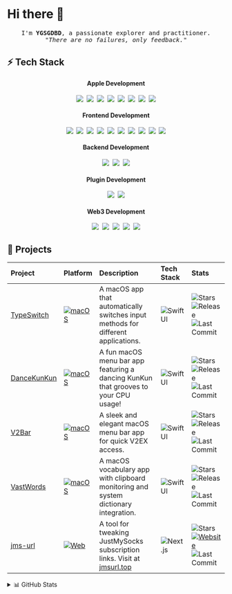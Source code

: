 # Hi there 👋

<p align="center">
  <samp>
    I'm <b>YGSGDBD</b>, a passionate explorer and practitioner.<br/>
    <em>"There are no failures, only feedback."</em>
  </samp>
</p>

## ⚡ Tech Stack

<div align="center">
  <h4>Apple Development</h4>
  <img src="https://img.shields.io/badge/-SwiftUI-0D96F6?style=flat&logo=swift&logoColor=white" />&nbsp;
  <img src="https://img.shields.io/badge/-Swift-FA7343?style=flat&logo=swift&logoColor=white" />&nbsp;
  <img src="https://img.shields.io/badge/-macOS-666666?style=flat&logo=apple&logoColor=white" />&nbsp;
  <img src="https://img.shields.io/badge/-iOS-666666?style=flat&logo=apple&logoColor=white" />&nbsp;
  <img src="https://img.shields.io/badge/-UIKit-2396F3?style=flat&logo=swift&logoColor=white" />&nbsp;
  <img src="https://img.shields.io/badge/-Combine-FA7343?style=flat&logo=swift&logoColor=white" />&nbsp;
  <img src="https://img.shields.io/badge/-RxSwift-B7178C?style=flat&logo=reactivex&logoColor=white" />&nbsp;
  <img src="https://img.shields.io/badge/-Xcode-147EFB?style=flat&logo=xcode&logoColor=white" />
  
  <h4>Frontend Development</h4>
  <img src="https://img.shields.io/badge/-Next.js-FFFFFF?style=flat&logo=next.js&logoColor=black" />&nbsp;
  <img src="https://img.shields.io/badge/-React-61DAFB?style=flat&logo=react&logoColor=black" />&nbsp;
  <img src="https://img.shields.io/badge/-TypeScript-3178C6?style=flat&logo=typescript&logoColor=white" />&nbsp;
  <img src="https://img.shields.io/badge/-TanStack%20Query-FF4154?style=flat&logo=react-query&logoColor=white" />&nbsp;
  <img src="https://img.shields.io/badge/-React%20Hook%20Form-EC5990?style=flat&logo=react-hook-form&logoColor=white" />&nbsp;
  <img src="https://img.shields.io/badge/-Zustand-443E38?style=flat&logo=react&logoColor=white" />&nbsp;
  <img src="https://img.shields.io/badge/-Bun-FBF0DF?style=flat&logo=bun&logoColor=black" />&nbsp;
  <img src="https://img.shields.io/badge/-Vue-4FC08D?style=flat&logo=vue.js&logoColor=white" />&nbsp;
  <img src="https://img.shields.io/badge/-Svelte-FF3E00?style=flat&logo=svelte&logoColor=white" />&nbsp;
  <img src="https://img.shields.io/badge/-JavaScript-F7DF1E?style=flat&logo=javascript&logoColor=black" />

  <h4>Backend Development</h4>
  <img src="https://img.shields.io/badge/-NestJS-E0234E?style=flat&logo=nestjs&logoColor=white" />&nbsp;
  <img src="https://img.shields.io/badge/-Node.js-339933?style=flat&logo=node.js&logoColor=white" />&nbsp;
  <img src="https://img.shields.io/badge/-Hono-E36002?style=flat&logo=fastify&logoColor=white" />

  <h4>Plugin Development</h4>
  <img src="https://img.shields.io/badge/-Electron-47848F?style=flat&logo=electron&logoColor=white" />&nbsp;
  <img src="https://img.shields.io/badge/-Obsidian-4C3AC5?style=flat&logo=obsidian&logoColor=white" />

  <h4>Web3 Development</h4>
  <img src="https://img.shields.io/badge/-Ethereum-3C3C3D?style=flat&logo=ethereum&logoColor=white" />&nbsp;
  <img src="https://img.shields.io/badge/-Solidity-363636?style=flat&logo=solidity&logoColor=white" />&nbsp;
  <img src="https://img.shields.io/badge/-ethers.js-2535A0?style=flat&logo=ethereum&logoColor=white" />&nbsp;
  <img src="https://img.shields.io/badge/-Web3.js-F16822?style=flat&logo=web3.js&logoColor=white" />&nbsp;
  <img src="https://img.shields.io/badge/-OpenZeppelin-4E5EE4?style=flat&logo=OpenZeppelin&logoColor=white" />
</div>

## 🚀 Projects

| Project | Platform | Description | Tech Stack | Stats |
|:--|:--|:--|:--|:--|
| [TypeSwitch](https://github.com/ygsgdbd/TypeSwitch) | [![macOS](https://img.shields.io/badge/-macOS-666666?style=flat&logo=apple&logoColor=white)](https://github.com/ygsgdbd/TypeSwitch/releases/latest) | A macOS app that automatically switches input methods for different applications. | ![SwiftUI](https://img.shields.io/badge/-SwiftUI-0D96F6?style=flat&logo=swift&logoColor=white) | ![Stars](https://img.shields.io/github/stars/ygsgdbd/TypeSwitch?style=flat) ![Release](https://img.shields.io/github/v/release/ygsgdbd/TypeSwitch?style=flat) ![Last Commit](https://img.shields.io/github/last-commit/ygsgdbd/TypeSwitch?style=flat) |
| [DanceKunKun](https://github.com/ygsgdbd/DanceKunKun) | [![macOS](https://img.shields.io/badge/-macOS-666666?style=flat&logo=apple&logoColor=white)](https://github.com/ygsgdbd/DanceKunKun/releases/latest) | A fun macOS menu bar app featuring a dancing KunKun that grooves to your CPU usage! | ![SwiftUI](https://img.shields.io/badge/-SwiftUI-0D96F6?style=flat&logo=swift&logoColor=white) | ![Stars](https://img.shields.io/github/stars/ygsgdbd/DanceKunKun?style=flat) ![Release](https://img.shields.io/github/v/release/ygsgdbd/DanceKunKun?style=flat) ![Last Commit](https://img.shields.io/github/last-commit/ygsgdbd/DanceKunKun?style=flat) |
| [V2Bar](https://github.com/ygsgdbd/V2Bar) | [![macOS](https://img.shields.io/badge/-macOS-666666?style=flat&logo=apple&logoColor=white)](https://github.com/ygsgdbd/V2Bar/releases/latest) | A sleek and elegant macOS menu bar app for quick V2EX access. | ![SwiftUI](https://img.shields.io/badge/-SwiftUI-0D96F6?style=flat&logo=swift&logoColor=white) | ![Stars](https://img.shields.io/github/stars/ygsgdbd/V2Bar?style=flat) ![Release](https://img.shields.io/github/v/release/ygsgdbd/V2Bar?style=flat) ![Last Commit](https://img.shields.io/github/last-commit/ygsgdbd/V2Bar?style=flat) |
| [VastWords](https://github.com/ygsgdbd/VastWords) | [![macOS](https://img.shields.io/badge/-macOS-666666?style=flat&logo=apple&logoColor=white)](https://github.com/ygsgdbd/VastWords/releases/latest) | A macOS vocabulary app with clipboard monitoring and system dictionary integration. | ![SwiftUI](https://img.shields.io/badge/-SwiftUI-0D96F6?style=flat&logo=swift&logoColor=white) | ![Stars](https://img.shields.io/github/stars/ygsgdbd/VastWords?style=flat) ![Release](https://img.shields.io/github/v/release/ygsgdbd/VastWords?style=flat) ![Last Commit](https://img.shields.io/github/last-commit/ygsgdbd/VastWords?style=flat) |
| [jms-url](https://github.com/ygsgdbd/jms-url) | [![Web](https://img.shields.io/badge/-Web-666666?style=flat&logo=firefox&logoColor=white)](https://jmsurl.top) | A tool for tweaking JustMySocks subscription links. Visit at [jmsurl.top](https://jmsurl.top) | ![Next.js](https://img.shields.io/badge/-Next.js-FFFFFF?style=flat&logo=next.js&logoColor=black) | ![Stars](https://img.shields.io/github/stars/ygsgdbd/jms-url?style=flat) [![Website](https://img.shields.io/badge/-jmsurl.top-000000?style=flat)](https://jmsurl.top) ![Last Commit](https://img.shields.io/github/last-commit/ygsgdbd/jms-url?style=flat) |

<details>
<summary>📊 GitHub Stats</summary>

<div align="center">
  <div style="display: grid; grid-template-columns: repeat(2, 1fr); gap: 1rem; width: 100%; max-width: 800px;">
    <picture>
      <source media="(prefers-color-scheme: dark)" srcset="https://github-readme-stats.vercel.app/api?username=ygsgdbd&show_icons=true&theme=dark&hide_border=true&count_private=true&hide=contribs&card_width=400" />
      <source media="(prefers-color-scheme: light)" srcset="https://github-readme-stats.vercel.app/api?username=ygsgdbd&show_icons=true&theme=default&hide_border=true&count_private=true&hide=contribs&card_width=400" />
      <img width="100%" src="https://github-readme-stats.vercel.app/api?username=ygsgdbd&show_icons=true&theme=default&hide_border=true&count_private=true&hide=contribs&card_width=400" />
    </picture>
    <picture>
      <source media="(prefers-color-scheme: dark)" srcset="https://github-readme-stats.vercel.app/api/top-langs/?username=ygsgdbd&layout=compact&theme=dark&hide_border=true&card_width=400" />
      <source media="(prefers-color-scheme: light)" srcset="https://github-readme-stats.vercel.app/api/top-langs/?username=ygsgdbd&layout=compact&theme=default&hide_border=true&card_width=400" />
      <img width="100%" src="https://github-readme-stats.vercel.app/api/top-langs/?username=ygsgdbd&layout=compact&theme=default&hide_border=true&card_width=400" />
    </picture>
  </div>
  <br/>
  <picture>
    <source media="(prefers-color-scheme: dark)" srcset="https://github-profile-trophy.vercel.app/?username=ygsgdbd&theme=onestar&no-frame=true&column=6&row=1" />
    <source media="(prefers-color-scheme: light)" srcset="https://github-profile-trophy.vercel.app/?username=ygsgdbd&theme=flat&no-frame=true&column=6&row=1" />
    <img width="80%" src="https://github-profile-trophy.vercel.app/?username=ygsgdbd&theme=flat&no-frame=true&column=6&row=1" />
  </picture>
</div>

</details>
